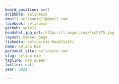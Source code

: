 ```yaml
---
board_position: null
dribbble: selinanie
email: selinanie11@gmail.com
facebook: selinanie
github: snie11
headshot_jpg_url: https://i.imgur.com/3schtT5.jpg
layout: member_page
linkedin: selina-nie-8aa67a145/
name: Selina Nie
personal_site: selinanie.com
slug: selina-nie
tagline: nap queen
twitter: null
year: 2021

---
```

